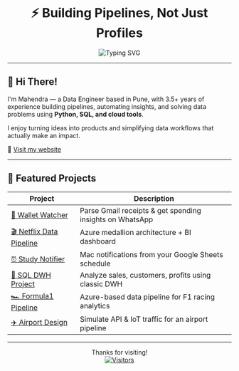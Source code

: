 <h1 align="center">⚡ Building Pipelines, Not Just Profiles</h1>

<p align="center">
  <img src="https://readme-typing-svg.demolab.com?font=Fira+Code&size=22&pause=1000&center=true&vCenter=true&width=500&lines=Data+Engineer+%E2%80%A2+Python+%E2%80%A2+SQL+%E2%80%A2+Cloud;Streaming+Pipelines+%F0%9F%9A%80;Automating+Insights%2C+not+just+Reports;Deploying+Data+with+Purpose" alt="Typing SVG" />
</p>

---

## 🌟 Hi There!

I'm Mahendra — a Data Engineer based in Pune, with 3.5+ years of experience building pipelines, automating insights, and solving data problems using **Python, SQL, and cloud tools**.

I enjoy turning ideas into products and simplifying data workflows that actually make an impact.

🔗 [Visit my website](https://mahikolhe23.github.io/Mahikolhe.github.io/)

---

## 🚀 Featured Projects

| Project | Description |
|--------|-------------|
| [🧠 Wallet Watcher](https://github.com/Mahikolhe23/WalletWatcher) | Parse Gmail receipts & get spending insights on WhatsApp |
| [🎬 Netflix Data Pipeline](https://github.com/Mahikolhe23/Netflix-Data-Pipeline) | Azure medallion architecture + BI dashboard |
| [⏰ Study Notifier](https://github.com/Mahikolhe23/study-notifier) | Mac notifications from your Google Sheets schedule |
| [🛒 SQL DWH Project](https://github.com/Mahikolhe23/sql-data-warehouse-project) | Analyze sales, customers, profits using classic DWH |
| [🏎️ Formula1 Pipeline](https://github.com/Mahikolhe23/formula1_pipeline) | Azure-based data pipeline for F1 racing analytics |
| [✈️ Airport Design](https://github.com/Mahikolhe23/Airport-Design-Pipeline) | Simulate API & IoT traffic for an airport pipeline |

---

<p align="center">
  Thanks for visiting!<br>
  <a href="https://github.com/Mahikolhe23">
    <img src="https://visitor-badge.laobi.icu/badge?page_id=Mahikolhe23.Mahikolhe23" alt="Visitors">
  </a>
</p>
